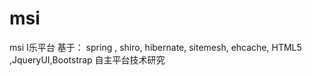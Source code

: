 # msi
msi I乐平台
基于：
spring , shiro, hibernate, sitemesh, ehcache,
HTML5 ,JqueryUI,Bootstrap
自主平台技术研究
